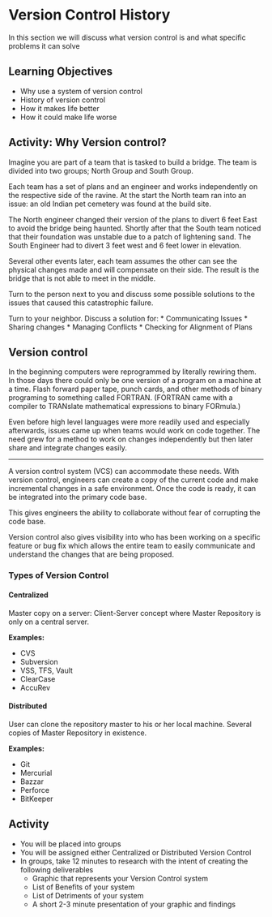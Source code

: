 # Version Control History

In this section we will discuss what version control is and what specific problems it can solve

## Learning Objectives

* Why use a system of version control   
* History of version control   
* How it makes life better  
* How it could make life worse
    
## Activity: Why Version control?

Imagine you are part of a team that is tasked to build a bridge.
The team is divided into two groups; North Group and South Group.

Each team has a set of plans and an engineer and works independently on the respective side of the ravine. At the start the North team ran into an issue: an old Indian pet cemetery was found at the build site.

The North engineer changed their version of the plans to divert 6 feet East to avoid the bridge being haunted. Shortly after that the South team noticed that their foundation was unstable due to a patch of lightening sand. The South Engineer had to divert 3 feet west and 6 feet lower in elevation.

Several other events later, each team assumes the other can see the physical changes made and will compensate on their side.
The result is the bridge that is not able to meet in the middle.

Turn to the person next to you and discuss some possible solutions to the issues that
caused this catastrophic failure.

Turn to your neighbor. Discuss a solution for:
    * Communicating Issues
    * Sharing changes
    * Managing Conflicts
    * Checking for Alignment of Plans

## Version control

In the beginning computers were reprogrammed by literally rewiring them.
In those days there could only be one version of a program on a machine at a time.
Flash forward paper tape, punch cards, and other methods of binary programing to something called FORTRAN. (FORTRAN came with a compiler to TRANslate mathematical expressions to binary FORmula.)

Even before high level languages were more readily used and especially afterwards, issues came up when teams would work on code together.
The need grew for a method to work on changes independently but then later share and integrate changes easily.

---

A version control system (VCS) can accommodate these needs. With version control, engineers can create a copy of the current code and make incremental changes in a safe environment. Once the code is ready, it can be integrated into the primary code base.

This gives engineers the ability to collaborate without fear of corrupting the code base.

Version control also gives visibility into who has been working on a specific feature or bug fix which allows the entire team to easily communicate and understand the changes that are being proposed.

### Types of Version Control

#### Centralized

Master copy on a server: Client-Server concept where Master Repository is only on a central server.

**Examples:**

* CVS
* Subversion
* VSS, TFS, Vault
* ClearCase
* AccuRev
    
#### Distributed

User can clone the repository master to his or her local machine. Several copies of Master Repository in existence.

**Examples:**

* Git
* Mercurial
* Bazzar
* Perforce
* BitKeeper
    
## Activity

* You will be placed into groups  
* You will be assigned either Centralized or Distributed Version Control 
* In groups, take 12 minutes to research with the intent of creating the following deliverables
    * Graphic that represents your Version Control system  
    * List of Benefits of your system 
    * List of Detriments of your system 
    * A short 2-3 minute presentation of your graphic and findings


